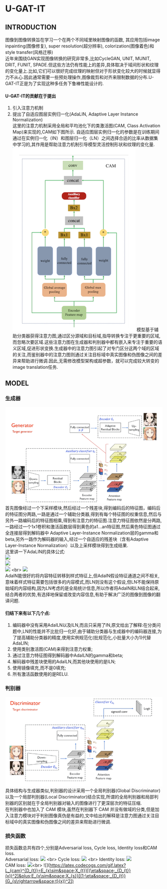 # U-GAT-IT

## INTRODUCTION
图像到图像转换旨在学习一个在两个不同域里映射图像的函数, 其应用包括image inpainting(图像修复), super resolution(超分辨率), colorization(图像着色)和style transfer(风格迁移)<br>
近年来围绕GAN实现图像转换的研究非常多,比如CycleGAN, UNIT, MUNIT, DRIT, FUNIT, SPADE.但这些方法仍有性能上的差异,具体取决于域间形状和纹理的变化量上.比如,它们可以很好完成纹理的映射但对于形状变化较大的时候就显得力不从心.因此通常需要一些预处理操作,图像裁剪和对齐来限制数据的分布.U-GAT-IT正是为了实现这种多任务下鲁棒性能设计的.<br>
#### U-GAT-IT的贡献在于提出<br>
1. 引入注意力机制 <br>
2. 提出了自适应图层实例归一化(AdaLIN, Adaptive Layer Instance Normalization) <br>
这里的注意力机制采用全局和平均池化下的类激活图(CAM, Class Activation Map)来实现的,CAM如下图所示.
自适应图层实例归一化的参数是在训练期间通过在实例归一化（IN）和图层归一化（LN）之间选择合适的比率从数据集中学习的,其作用是帮助注意力机制引导模型灵活控制形状和纹理的变化量.<br>
![](https://github.com/MonkeyKing-KK/U-GAT-IT/blob/master/Images/CAM.png)
模型基于辅助分类器获得注意力图,通过区分源域和目标域,指导转换专注于更重要的区域,而忽略次要区域.这些注意力图在生成器和判别器中都有嵌入来专注于重要的语义区域,促进形状变换.生成器中的注意力图引起了对专门区分这两个域的区域的关注,而鉴别器中的注意力图则通过关注目标域中真实图像和伪图像之间的差异来帮助进行微调.因此,无需修改模型架构或超参数，就可以完成较大转变的image translation任务.<br>

## MODEL
### 生成器
![](https://github.com/MonkeyKing-KK/U-GAT-IT/blob/master/Images/Generator.png)
首先图像经过一个下采样模块,然后经过一个残差块,得到编码后的特征图，编码后的特征图分两路,一路是通过一个辅助分类器,得到有每个特征图的权重信息,然后与另外一路编码后的特征图相乘,得到有注意力的特征图.注意力特征图依然是分两路,一路经过一个1x1卷积和激活函数层得到黄色的a1...an特征图,然后黄色特征图通过全连接层得到解码器中 Adaptive Layer-Instance Normalization层的gamma和beta,另外一路作为解码器的输入,经过一个自适应的残差块（含有Adaptive Layer-Instance Normalization）以及上采样模块得到生成结果.<br>
这里讲一下AdaLIN的具体公式:<br>
![](https://latex.codecogs.com/gif.latex?\hat{a_{I}}=\frac{a-\mu_{I}}{\sqrt{\sigma_{I}^{2}&plus;\epsilon}}) <br>
![](https://latex.codecogs.com/gif.latex?\hat{a_{L}}=\frac{a-\mu_{L}}{\sqrt{\sigma_{L}^{2}&plus;\epsilon}}) <br>
![](https://latex.codecogs.com/gif.latex?AdaLIN(a,\gamma,\beta)=\gamma\cdot&space;(\rho\cdot\hat{a}_{I}&plus;(1-\rho)\cdot\hat{a}_{L})&plus;\beta) <br>
![](https://latex.codecogs.com/gif.latex?\rho\leftarrow&space;clip[0,1](\rho-\tau\Delta\rho)) <br>
AdaIN能很好的将内容特征转移到样式特征上,但AdaIN假设特征通道之间不相关,意味着样式特征需要包括很多的内容模式,而LN则没有这个假设,但LN不能保持原始域的内容结构,因为LN考虑的是全局统计信息,所以作者将AdaIN和LN结合起来,结合两者的优势,有选择地保留或改变内容信息,有助于解决广泛的图像到图像的翻译问题.

#### 归结下来有以下几个点:
1. 编码器中没有采用AdaILN以及ILN,而且只采用了IN,原文给出了解释:在分类问题中,LN的性能并不比批归一化好,由于辅助分类器与生成器中的编码器连接,为了提高辅助分类器的精度,使用实例规范化(批规范化,小批量大小为1)代替AdaLIN;<br>
2. 使用类别激活图(CAM)来得到注意力权重;<br>
3. 通过注意力特征图得到解码器中AdaILN的gamma和beta;<br>
4. 解码器中残差块使用的AdaILN,而其他块使用的是ILN;<br>
5. 使用镜像填充,而不是0填充;
6. 所有激活函数使用的是RELU.

### 判别器
![](https://github.com/MonkeyKing-KK/U-GAT-IT/blob/master/Images/Discriminator.png)
具体结构与生成器类似,判别器的设计采用一个全局判别器(Global Discriminator)以及一个局部判别器(Local Discriminator)结合实现,所谓的全局判别器和局部判别器的区别就在于全局判别器对输入的图像进行了更深层次的特征压缩.<br>
在判别器中也加入了 CAM 模块,虽然在判别器下 CAM 并没有做域的分类,但是加入注意力模块对于判别图像真伪是有益的,文中给出的解释是注意力图通过关注目标域中的真实图像和伪图像之间的差异来帮助进行微调.

### 损失函数
损失函数总共有四个,分别是Adversarial loss, Cycle loss, Identity loss和CAM loss.<br>
Adversarial loss: ![](https://latex.codecogs.com/gif.latex?L_{gan}^{s\rightarrow&space;t}=(E_{x\sim&space;X_{t}}[(D_{t}(x))^{2}]&plus;E_{x\sim&space;X_{s}}[(1-D_{t}(G_{s\rightarrow&space;t}(x)))^{2}])) <br>
Cycle loss: ![](https://latex.codecogs.com/gif.latex?L_{cycle}^{s\rightarrow&space;t}=E_{x\sim&space;X_{s}}[\mid&space;x-G_{t\rightarrow&space;s}(G_{s\rightarrow&space;t}(x))\mid&space;_{1}]) <br>
Identity loss: ![](https://latex.codecogs.com/gif.latex?L_{identity}^{s\rightarrow&space;t}=E_{x\sim&space;X_{t}}[\mid&space;x-G_{s\rightarrow&space;t}(x)\mid&space;_{1}]) <br>
CAM loss: ![](https://latex.codecogs.com/gif.latex?L_{cam}^{s\rightarrow&space;t}=-(E_{x\sim&space;X_{s}}[log(\eta&space;_{s}(x))]&plus;E_{x\sim&space;X_{t}}[log(1-\eta&space;_{s}(x))]))<br>
![](https://latex.codecogs.com/gif.latex?L_{cam}^{D_{t}}=E_{x\sim&space;X_{t}}[(\eta&space;_{D_{t}}(x))^2]&plus;E_{x\sim&space;X_{s}}[(1-\eta&space;_{D_{t}}(G_{s\rightarrow&space;t}(x))^2]) <br>
